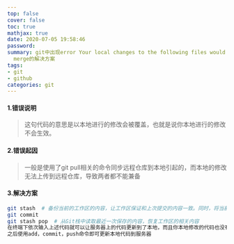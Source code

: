 ```yaml
---
top: false
cover: false
toc: true
mathjax: true
date: 2020-07-05 19:58:46
password:
summary: git中出现error Your local changes to the following files would be overwritten by
  merge的解决方案
tags: 
- git
- github
categories: git
---
```


#### 1.错误说明

> 这句代码的意思是以本地进行的修改会被覆盖，也就是说你本地进行的修改不会生效。

#### 2.错误起因

> 一般是使用了git pull相关的命令同步远程仓库到本地引起的，而本地的修改无法上传到远程仓库，导致两者都不能兼备

#### 3.解决方案

```bash
git stash  # 备份当前的工作区的内容，让工作区保证和上次提交的内容一致。同时，将当前的工作区内容保存到Git栈中
git commit
git stash pop  # 从Git栈中读取最近一次保存的内容，恢复工作区的相关内容
在终端下依次输入上述代码就可以让服务器上的代码更新到了本地，而且你本地修改的代码也没有被覆盖
之后使用add，commit，push命令即可更新本地代码到服务器
```


